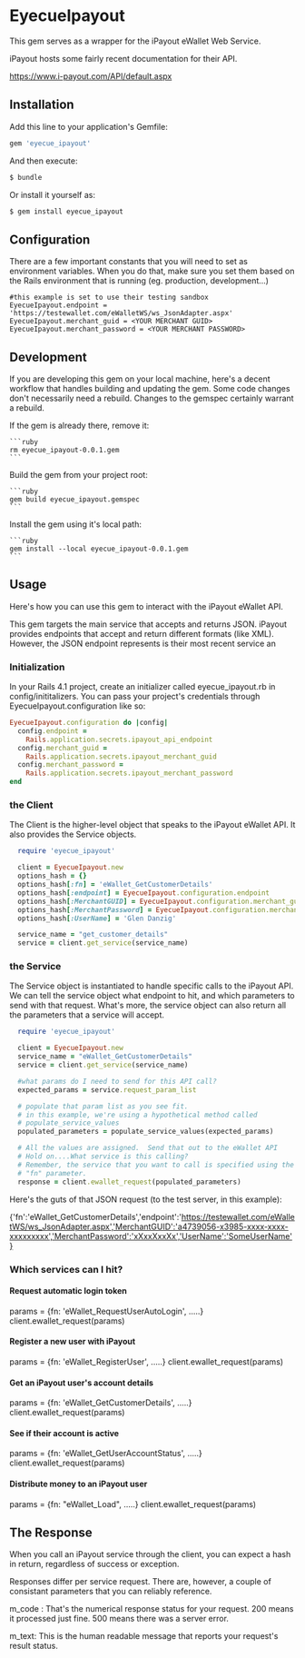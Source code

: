   # EyecueIpayout

This gem serves as a wrapper for the iPayout eWallet Web Service.

iPayout hosts some fairly recent documentation for their API.

https://www.i-payout.com/API/default.aspx


## Installation

Add this line to your application's Gemfile:

```ruby
gem 'eyecue_ipayout'
```

And then execute:

```bash
$ bundle
```

Or install it yourself as:

```bash
$ gem install eyecue_ipayout
```

## Configuration

There are a few important constants that you will need to set
as environment variables.  When you do that, make sure you set
them based on the Rails environment that is
running (eg. production, development...)

    #this example is set to use their testing sandbox
    EyecueIpayout.endpoint = 'https://testewallet.com/eWalletWS/ws_JsonAdapter.aspx'
    EyecueIpayout.merchant_guid = <YOUR MERCHANT GUID>
    EyecueIpayout.merchant_password = <YOUR MERCHANT PASSWORD>

## Development

If you are developing this gem on your local machine, here's a
decent workflow that handles building and updating the gem. Some
code changes don't necessarily need a rebuild.  Changes to the gemspec
certainly warrant a rebuild.

If the gem is already there, remove it:

	```ruby
	rm eyecue_ipayout-0.0.1.gem
	```

Build the gem from your project root:

	```ruby
	gem build eyecue_ipayout.gemspec
	```
Install the gem using it's local path:

	```ruby
	gem install --local eyecue_ipayout-0.0.1.gem
	```

## Usage

Here's how you can use this gem to interact with the iPayout eWallet API.

This gem targets the main service that accepts and returns JSON. iPayout provides endpoints that accept and return different formats (like XML).  However, the JSON endpoint represents is their most recent service an

### Initialization
In your Rails 4.1 project, create an initializer called eyecue_ipayout.rb in config/inititalizers.  You can pass your project's credentials through EyecueIpayout.configuration like so:

```ruby
EyecueIpayout.configuration do |config|
  config.endpoint =
    Rails.application.secrets.ipayout_api_endpoint
  config.merchant_guid =
    Rails.application.secrets.ipayout_merchant_guid
  config.merchant_password =
    Rails.application.secrets.ipayout_merchant_password
end

```

### the Client
The Client is the higher-level object that speaks to the iPayout eWallet API. It also provides the Service objects.

```ruby
  require 'eyecue_ipayout'

  client = EyecueIpayout.new
  options_hash = {}
  options_hash[:fn] = 'eWallet_GetCustomerDetails'
  options_hash[:endpoint] = EyecueIpayout.configuration.endpoint
  options_hash[:MerchantGUID] = EyecueIpayout.configuration.merchant_guid
  options_hash[:MerchantPassword] = EyecueIpayout.configuration.merchant_password
  options_hash[:UserName] = 'Glen Danzig'

  service_name = "get_customer_details"
  service = client.get_service(service_name)
```

### the Service
The Service object is instantiated to handle specific calls to the iPayout API.  We can tell the service object what endpoint to hit, and which parameters to send with that request.  What's more, the service object can also return all the parameters that a service will accept.

```ruby
  require 'eyecue_ipayout'

  client = EyecueIpayout.new
  service_name = "eWallet_GetCustomerDetails"
  service = client.get_service(service_name)

  #what params do I need to send for this API call?
  expected_params = service.request_param_list

  # populate that param list as you see fit.
  # in this example, we're using a hypothetical method called
  # populate_service_values
  populated_parameters = populate_service_values(expected_params)

  # All the values are assigned.  Send that out to the eWallet API
  # Hold on....What service is this calling?
  # Remember, the service that you want to call is specified using the
  # "fn" parameter.
  response = client.ewallet_request(populated_parameters)
```
Here's the guts of that JSON request (to the test server, in this example):

{'fn':'eWallet_GetCustomerDetails','endpoint':'https://testewallet.com/eWalletWS/ws_JsonAdapter.aspx','MerchantGUID':'a4739056-x3985-xxxx-xxxx-xxxxxxxxx','MerchantPassword':'xXxxXxxXx','UserName':'SomeUserName'}

### Which services can I hit?

#### Request automatic login token
params = {fn: 'eWallet_RequestUserAutoLogin', .....}
client.ewallet_request(params)

#### Register a new user with iPayout
params = {fn: 'eWallet_RegisterUser', .....}
client.ewallet_request(params)

#### Get an iPayout user's account details
params = {fn: 'eWallet_GetCustomerDetails', .....}
client.ewallet_request(params)

#### See if their account is active
params = {fn: 'eWallet_GetUserAccountStatus', .....}
client.ewallet_request(params)

#### Distribute money to an iPayout user
params = {fn: "eWallet_Load", .....}
client.ewallet_request(params)

## The Response

When you call an iPayout service through the client, you can expect a hash in return, regardless of success or exception.

Responses differ per service request.  There are, however, a couple of consistant parameters that you can reliably reference.

  m_code : That's the numerical response status for your request.  200 means it processed just fine.  500 means there was a server error.

  m_text: This is the human readable message that reports your request's result status.




